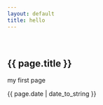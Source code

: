 ```yaml
---
layout: default
title: hello
---
```

　　
<h2>{{ page.title }}</h2>
<p>my first page</p>
<p>{{ page.date | date_to_string }}</p>